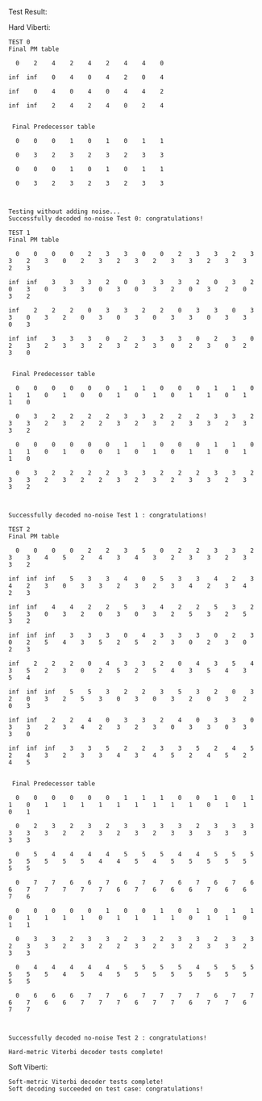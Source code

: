 Test Result:

Hard Viberti:

	TEST 0
	Final PM table 
	
	  0    2    4    2    4    2    4    4    0  
	
	inf  inf    0    4    0    4    2    0    4  
	
	inf    0    4    0    4    0    4    4    2  
	
	inf  inf    2    4    2    4    0    2    4  
	
	
	 Final Predecessor table 
	
	  0    0    0    1    0    1    0    1    1  
	
	  0    3    2    3    2    3    2    3    3  
	
	  0    0    0    1    0    1    0    1    1  
	
	  0    3    2    3    2    3    2    3    3  
	
	
	
	Testing without adding noise...
	Successfully decoded no-noise Test 0: congratulations!
	
	TEST 1
	Final PM table 
	
	  0    0    0    0    2    3    3    0    0    2    3    3    2    3    3    2    3    0    2    3    2    3    2    3    3    2    3    3    2    3  
	
	inf  inf    3    3    3    2    0    3    3    3    2    0    3    2    0    3    0    3    3    0    3    0    3    2    0    3    2    0    3    2  
	
	inf    2    2    2    0    3    3    2    2    0    3    3    0    3    3    0    3    2    0    3    0    3    0    3    3    0    3    3    0    3  
	
	inf  inf    3    3    3    0    2    3    3    3    0    2    3    0    2    3    2    3    3    2    3    2    3    0    2    3    0    2    3    0  
	
	
	 Final Predecessor table 
	
	  0    0    0    0    0    0    1    1    0    0    0    1    1    0    1    1    0    1    0    0    1    0    1    0    1    1    0    1    1    0  
	
	  0    3    2    2    2    2    3    3    2    2    2    3    3    2    3    3    2    3    2    2    3    2    3    2    3    3    2    3    3    2  
	
	  0    0    0    0    0    0    1    1    0    0    0    1    1    0    1    1    0    1    0    0    1    0    1    0    1    1    0    1    1    0  
	
	  0    3    2    2    2    2    3    3    2    2    2    3    3    2    3    3    2    3    2    2    3    2    3    2    3    3    2    3    3    2  
	
	
	
	Successfully decoded no-noise Test 1 : congratulations!
	
	TEST 2
	Final PM table 
	
	  0    0    0    0    2    2    3    5    0    2    2    3    3    2    3    3    4    5    2    4    3    4    3    2    3    3    2    3    3    2  
	
	inf  inf  inf    5    3    3    4    0    5    3    3    4    2    3    4    2    3    0    3    3    2    3    2    3    4    2    3    4    2    3  
	
	inf  inf    4    4    2    2    5    3    4    2    2    5    3    2    5    3    0    3    2    0    3    0    3    2    5    3    2    5    3    2  
	
	inf  inf  inf    3    3    3    0    4    3    3    3    0    2    3    0    2    5    4    3    5    2    5    2    3    0    2    3    0    2    3  
	
	inf    2    2    2    0    4    3    3    2    0    4    3    5    4    3    5    2    3    0    2    5    2    5    4    3    5    4    3    5    4  
	
	inf  inf  inf    5    5    3    2    2    3    5    3    2    0    3    2    0    3    2    5    3    0    3    0    3    2    0    3    2    0    3  
	
	inf  inf    2    2    4    0    3    3    2    4    0    3    3    0    3    3    2    3    4    2    3    2    3    0    3    3    0    3    3    0  
	
	inf  inf  inf    3    3    5    2    2    3    3    5    2    4    5    2    4    3    2    3    3    4    3    4    5    2    4    5    2    4    5  
	
	
	 Final Predecessor table 
	
	  0    0    0    0    0    0    1    1    1    0    0    1    0    1    1    0    1    1    1    1    1    1    1    1    1    0    1    1    0    1  
	
	  0    2    3    2    3    2    3    3    3    3    2    3    3    3    3    3    3    2    2    3    2    3    2    3    3    3    3    3    3    3  
	
	  0    5    4    4    4    4    5    5    5    4    4    5    5    5    5    5    5    5    5    4    4    5    4    5    5    5    5    5    5    5  
	
	  0    7    7    6    6    7    6    7    7    6    7    6    7    6    6    7    7    7    7    7    6    7    6    6    6    7    6    6    7    6  
	
	  0    0    0    0    0    1    0    0    1    0    1    0    1    1    0    1    1    1    1    0    1    1    1    1    0    1    1    0    1    1  
	
	  0    3    3    2    3    3    2    3    2    3    3    2    3    3    2    3    3    2    3    2    2    3    2    3    2    3    3    2    3    3  
	
	  0    4    4    4    4    4    5    5    5    5    4    5    5    5    5    5    5    4    5    4    5    5    5    5    5    5    5    5    5    5  
	
	  0    6    6    6    7    7    6    7    7    7    7    6    7    7    6    7    6    6    7    7    7    6    7    7    6    7    7    6    7    7  
	
	
	
	Successfully decoded no-noise Test 2 : congratulations!
	
	Hard-metric Viterbi decoder tests complete!

Soft Viberti:

	Soft-metric Viterbi decoder tests complete!
	Soft decoding succeeded on test case: congratulations!


